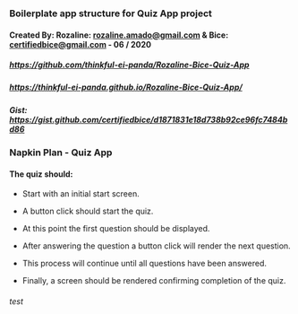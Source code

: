 ### Boilerplate app structure for Quiz App project
#### Created By: Rozaline: rozaline.amado@gmail.com & Bice: certifiedbice@gmail.com - 06 / 2020
##### https://github.com/thinkful-ei-panda/Rozaline-Bice-Quiz-App
##### https://thinkful-ei-panda.github.io/Rozaline-Bice-Quiz-App/
##### Gist: https://gist.github.com/certifiedbice/d1871831e18d738b92ce96fc7484bd86


### Napkin Plan - Quiz App

#### The quiz should:

* Start with an initial start screen.

* A button click should start the quiz.

* At this point the first question should be displayed.

* After answering the question a button click will render the next question.

* This process will continue until all questions have been answered.

* Finally, a screen should be rendered confirming completion of the quiz.


###### test